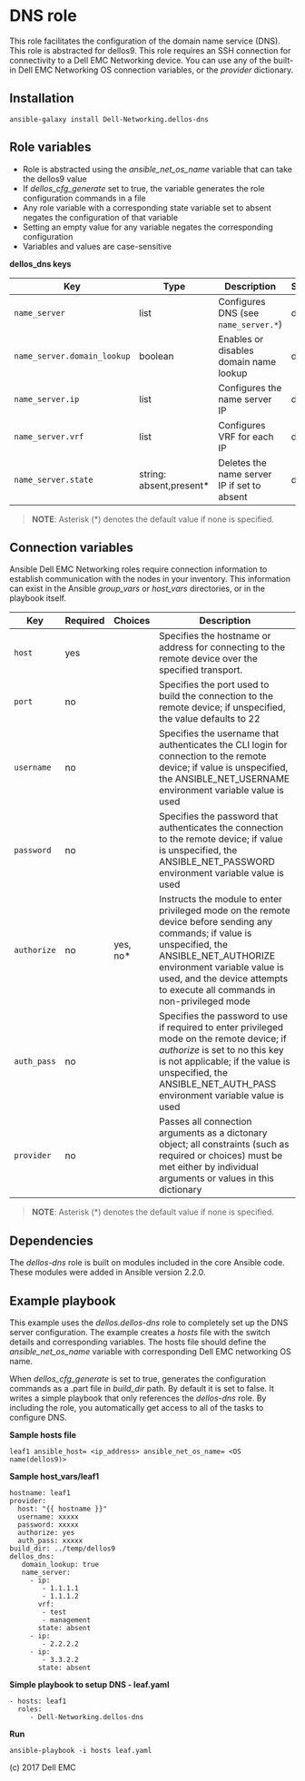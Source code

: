 DNS role
========

This role facilitates the configuration of the domain name service (DNS). This role is abstracted for dellos9. This role requires an SSH connection for connectivity to a Dell EMC Networking device. You can use any of the built-in Dell EMC Networking OS connection variables, or the *provider* dictionary.

Installation
------------

    ansible-galaxy install Dell-Networking.dellos-dns

Role variables
--------------

- Role is abstracted using the *ansible_net_os_name* variable that can take the dellos9 value
- If *dellos_cfg_generate* set to true, the variable generates the role configuration commands in a file
- Any role variable with a corresponding state variable set to absent negates the configuration of that variable
- Setting an empty value for any variable negates the corresponding configuration
- Variables and values are case-sensitive

**dellos_dns keys**

| Key        | Type                      | Description                                             | Support               |
|------------|---------------------------|---------------------------------------------------------|-----------------------|
| ``name_server`` | list | Configures DNS (see ``name_server.*``) | dellos9 |
| ``name_server.domain_lookup`` | boolean | Enables or disables domain name lookup   | dellos9 |
| ``name_server.ip`` | list | Configures the name server IP | dellos9 |
| ``name_server.vrf`` | list | Configures VRF for each IP | dellos9 |
| ``name_server.state`` | string: absent,present\* | Deletes the name server IP if set to absent | dellos9 |

> **NOTE**: Asterisk (\*) denotes the default value if none is specified. 

Connection variables
--------------------

Ansible Dell EMC Networking roles require connection information to establish communication with the nodes in your inventory. This information can exist in the Ansible *group_vars* or *host_vars* directories, or in the playbook itself.

| Key         | Required | Choices    | Description                                         |
|-------------|----------|------------|-----------------------------------------------------|
| ``host`` | yes      |            | Specifies the hostname or address for connecting to the remote device over the specified transport. |
| ``port`` | no       |            | Specifies the port used to build the connection to the remote device; if unspecified, the value defaults to 22 |
| ``username`` | no       |            | Specifies the username that authenticates the CLI login for connection to the remote device; if value is unspecified, the ANSIBLE_NET_USERNAME environment variable value is used |
| ``password`` | no       |            | Specifies the password that authenticates the connection to the remote device; if value is unspecified, the ANSIBLE_NET_PASSWORD environment variable value is used  |
| ``authorize`` | no       | yes, no\*   | Instructs the module to enter privileged mode on the remote device before sending any commands; if value is unspecified, the ANSIBLE_NET_AUTHORIZE environment variable value is used, and the device attempts to execute all commands in non-privileged mode |
| ``auth_pass`` | no       |            | Specifies the password to use if required to enter privileged mode on the remote device; if *authorize* is set to no this key is not applicable; if the value is unspecified, the ANSIBLE_NET_AUTH_PASS environment variable value is used  |
| ``provider`` | no       |            | Passes all connection arguments as a dictonary object; all constraints (such as required or choices) must be met either by individual arguments or values in this dictionary |

> **NOTE**: Asterisk (\*) denotes the default value if none is specified.

Dependencies
------------

The *dellos-dns* role is built on modules included in the core Ansible code. These modules were added in Ansible version 2.2.0.

Example playbook
----------------

This example uses the *dellos.dellos-dns* role to completely set up the DNS server configuration. The example creates a *hosts* file with the switch details and corresponding variables. The hosts file should define the *ansible_net_os_name* variable with corresponding Dell EMC networking OS name.

When *dellos_cfg_generate* is set to true, generates the configuration commands as a .part file in *build_dir* path. By default it is set to false. It writes a simple playbook that only references the *dellos-dns* role. By including the role, you automatically get access to all of the tasks to configure DNS.

**Sample hosts file**

    leaf1 ansible_host= <ip_address> ansible_net_os_name= <OS name(dellos9)>

**Sample host_vars/leaf1**

    hostname: leaf1
    provider:
      host: "{{ hostname }}"
      username: xxxxx 
      password: xxxxx
      authorize: yes
      auth_pass: xxxxx 
    build_dir: ../temp/dellos9	  
	dellos_dns:
	   domain_lookup: true
	   name_server:
		 - ip:
			- 1.1.1.1
			- 1.1.1.2
		   vrf:
			- test
			- management
		   state: absent
		 - ip:
			- 2.2.2.2
		 - ip:
			- 3.3.2.2
		   state: absent

**Simple playbook to setup DNS - leaf.yaml**

    - hosts: leaf1
      roles:
         - Dell-Networking.dellos-dns

**Run**

    ansible-playbook -i hosts leaf.yaml

(c) 2017 Dell EMC
